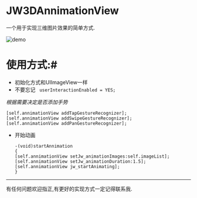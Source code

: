 # JW3DAnnimationView

一个用于实现三维图片效果的简单方式.



 ![demo](http://7xs4dk.com1.z0.glb.clouddn.com/demo.gif)

# 使用方式:#

- 初始化方式和UIImageView一样
- 不要忘记   ` userInteractionEnabled = YES;`

*根据需要决定是否添加手势*

    [self.annimationView addTapGestureRecognizer];
    [self.annimationView addSwipeGestureRecognizer];
    [self.annimationView addPanGestureRecognizer];
- 开始动画

    ```
    -(void)startAnnimation
    {
    [self.annimationView setJw_animationImages:self.imageList];
    [self.annimationView setJw_animationDuration:1.5];
    [self.annimationView jw_startAnimating];
    }
    
---
有任何问题欢迎指正,有更好的实现方式一定记得联系我.

